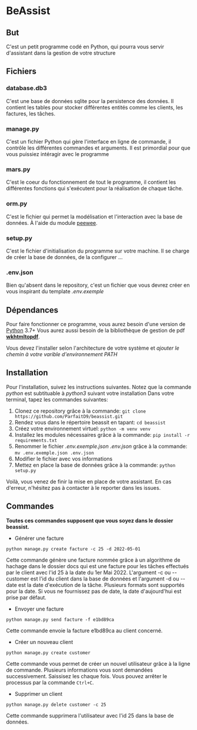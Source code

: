 # BeAssist

## But
C'est un petit programme codé en Python, qui pourra vous servir d'assistant dans la gestion de votre structure

## Fichiers
### database.db3
C'est une base de données sqlite pour la persistence des données.
Il contient les tables pour stocker différentes entités comme les clients, les factures, les tâches.

### manage.py
C'est un fichier Python qui gère l'interface en ligne de commande, il contrôle les différentes commandes
et arguments. Il est primordial pour que vous puissiez intéragir avec le programme

### mars.py
C'est le coeur du fonctionnement de tout le programme, il contient les différentes fonctions qui s'exécutent pour la réalisation de chaque tâche.

### orm.py
C'est le fichier qui permet la modélisation et l'interaction avec la base de données. À l'aide du module [peewee](https://github.com/coleifer/peewee).

### setup.py
C'est le fichier d'initialisation du programme sur votre machine. Il se charge de créer la base de données, de la configurer ...

### .env.json
Bien qu'absent dans le repository, c'est un fichier que vous devrez créer en vous inspirant du template 
*.env.exemple* 

## Dépendances
Pour faire fonctionner ce programme, vous aurez besoin d'une version de [Python](www.python.org) 3.7+
Vous aurez aussi besoin de la bibliothèque de gestion de pdf [**wkhtmltopdf**](https://wkhtmltopdf.org/downloads.html).

Vous devez l'installer selon l'architecture de votre système et *ajouter le chemin à votre varible d'environnement PATH*

## Installation
Pour l'installation, suivez les instructions suivantes.
Notez que la commande *python* est subtituable à *python3* suivant votre installation
Dans votre terminal, tapez les commandes suivantes:

1. Clonez ce repository grâce à la commande:
`git clone https://github.com/ParfaitD9/beassist.git`
2. Rendez vous dans le répertoire beassit en tapant:
`cd beassist`
3. Créez votre environnement virtuel:
`python -m venv venv`
4. Installez les modules nécessaires grâce à la commande:
`pip install -r requirements.txt`
5. Renommer le fichier *.env.exemple.json* *.env.json* grâce à la commande:
`mv .env.exemple.json .env.json`
6. Modifier le fichier avec vos informations
7. Mettez en place la base de données grâce à la commande:
`python setup.py`

Voilà, vous venez de finir la mise en place de votre assistant. En cas d'erreur, n'hésitez pas à contacter à le reporter dans les issues.

## Commandes
**Toutes ces commandes supposent que vous soyez dans le dossier beassist.**
- Générer une facture

`python manage.py create facture -c 25 -d 2022-05-01`

Cette commande génère une facture nommée grâce à un algorithme de hachage dans le dossier docs qui est une facture pour les tâches effectués par le client avec l'id 25 à la date du 1er Mai 2022. L'argument -c ou --customer est l'id du client dans la base de données et l'argument -d ou --date est la date d'exécution de la tâche. Plusieurs formats sont supportés pour la date. Si vous ne fournissez pas de date, la date d'aujourd'hui est prise par défaut.

- Envoyer une facture

`python manage.py send facture -f e1bd89ca`

Cette commande envoie la facture e1bd89ca au client concerné.

- Créer un nouveau client

`python manage.py create customer`

Cette commande vous permet de créer un nouvel utilisateur grâce à la ligne de commande. Plusieurs informations vous sont demandées successivement. Saissisez les chaque fois. Vous pouvez arrêter le processus par la commande `Ctrl+C`.

- Supprimer un client

`python manage.py delete customer -c 25`

Cette commande supprimera l'utilisateur avec l'id 25 dans la base de données.